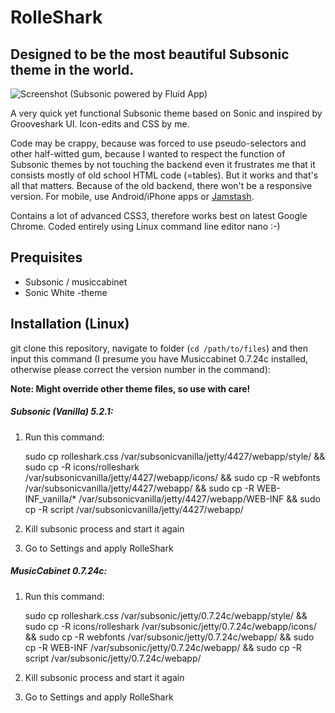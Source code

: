 RolleShark
=========================

Designed to be the most beautiful Subsonic theme in the world.
--------------

![Screenshot (Subsonic powered by Fluid App)](https://raw.githubusercontent.com/ronilaukkarinen/rolleshark-subsonic-theme/master/screenshot.png "Screenshot")

A very quick yet functional Subsonic theme based on Sonic and inspired by Grooveshark UI. Icon-edits and CSS by me.

Code may be crappy, because was forced to use pseudo-selectors and other half-witted gum, because I wanted to respect the function of Subsonic themes by not touching the backend even it frustrates me that it consists mostly of old school HTML code (=tables). But it works and that's all that matters. Because of the old backend, there won't be a responsive version. For mobile, use Android/iPhone apps or [Jamstash](http://jamstash.com).

Contains a lot of advanced CSS3, therefore works best on latest Google Chrome. Coded entirely using Linux command line editor nano :-)

Prequisites
--------------

- Subsonic / musiccabinet
- Sonic White -theme

Installation (Linux)
--------------

git clone this repository, navigate to folder (`cd /path/to/files`) and then input this command (I presume you have Musiccabinet 0.7.24c installed, otherwise please correct the version number in the command):

**Note: Might override other theme files, so use with care!**

##### Subsonic (Vanilla) 5.2.1:

1. Run this command:

    sudo cp rolleshark.css /var/subsonicvanilla/jetty/4427/webapp/style/ && sudo cp -R icons/rolleshark /var/subsonicvanilla/jetty/4427/webapp/icons/ && sudo cp -R webfonts /var/subsonicvanilla/jetty/4427/webapp/ && sudo cp -R WEB-INF_vanilla/* /var/subsonicvanilla/jetty/4427/webapp/WEB-INF && sudo cp -R script /var/subsonicvanilla/jetty/4427/webapp/

2. Kill subsonic process and start it again
3. Go to Settings and apply RolleShark

##### MusicCabinet 0.7.24c:

1. Run this command:

	sudo cp rolleshark.css /var/subsonic/jetty/0.7.24c/webapp/style/ && sudo cp -R icons/rolleshark /var/subsonic/jetty/0.7.24c/webapp/icons/ && sudo cp -R webfonts /var/subsonic/jetty/0.7.24c/webapp/ && sudo cp -R WEB-INF /var/subsonic/jetty/0.7.24c/webapp/ && sudo cp -R script /var/subsonic/jetty/0.7.24c/webapp/

2. Kill subsonic process and start it again
3. Go to Settings and apply RolleShark